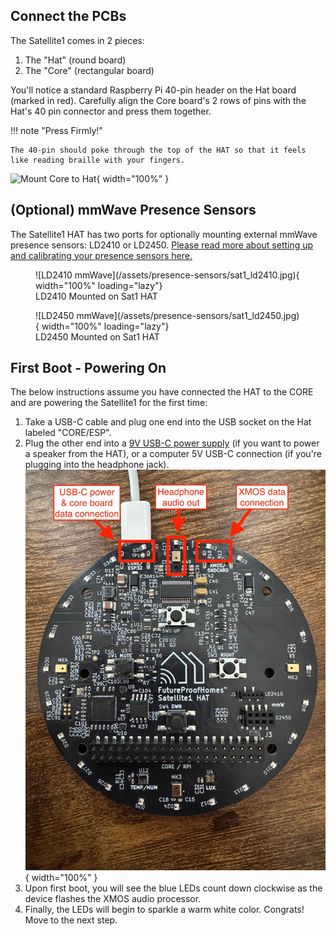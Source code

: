 ## Connect the PCBs
The Satellite1 comes in 2 pieces: 

1. The "Hat" (round board)
2. The "Core" (rectangular board)

You'll notice a standard Raspberry Pi 40-pin header on the Hat board (marked in red). Carefully align the Core board's 2 rows of pins with the Hat's 40 pin connector and press them together.

!!! note "Press Firmly!"

    The 40-pin should poke through the top of the HAT so that it feels like reading braille with your fingers.

![Mount Core to Hat](/assets/mount_core_to_hat.png){ width="100%" }

## (Optional) mmWave Presence Sensors
The Satellite1 HAT has two ports for optionally mounting external mmWave presence sensors: LD2410 or LD2450. [Please read more about setting up and calibrating your presence sensors here.](satellite1-presence-sensors.md)

<figure markdown="span">
  ![LD2410 mmWave](/assets/presence-sensors/sat1_ld2410.jpg){ width="100%" loading="lazy"}
  <figcaption>LD2410 Mounted on Sat1 HAT</figcaption>
</figure>

<figure markdown="span">
  ![LD2450 mmWave](/assets/presence-sensors/sat1_ld2450.jpg){ width="100%" loading="lazy"}
  <figcaption>LD2450 Mounted on Sat1 HAT</figcaption>
</figure>

## First Boot - Powering On
The below instructions assume you have connected the HAT to the CORE and are powering the Satellite1 for the first time:

1. Take a USB-C cable and plug one end into the USB socket on the Hat labeled "CORE/ESP".
2. Plug the other end into a [9V USB-C power supply](satellite1-recommended-accessories.md#power-supply) (if you want to power a speaker from the HAT), or a computer 5V USB-C connection (if you're plugging into the headphone jack).
![ESP32 Power & Data Port](/assets/sat1_inputs_and_outputs.jpg){ width="100%" }
3. Upon first boot, you will see the blue LEDs count down clockwise as the device flashes the XMOS audio processor.
4. Finally, the LEDs will begin to sparkle a warm white color. Congrats! Move to the next step.

<!-- ### Sensor Positioning
When the sensor is directly mounted to the HAT it will point in the direction of the microphone and LEDs, which may work for your situation. However, you can also use the sensors' included JST cable to position the sensor in any orientation you'd like so it is not directly mounted to the HAT.

![Sensor JST cable](/assets/presence-sensors/sensor_jst_cable.jpg){ width="100%" loading="lazy"} -->

<!-- Watch this video to see how easy it is to assemble your Satellite1 boards.
<iframe width="560" height="315" src="https://www.youtube.com/embed/yqWX86uT5jM?si=qK_A1XmaSsqYQ9js" title="YouTube video player" frameborder="0" allow="accelerometer; autoplay; clipboard-write; encrypted-media; gyroscope; picture-in-picture; web-share" referrerpolicy="strict-origin-when-cross-origin" allowfullscreen></iframe> -->